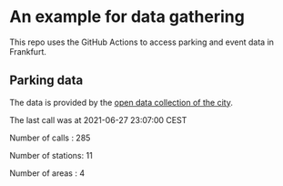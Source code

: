 # An example for data gathering

This repo uses the GitHub Actions to access parking and event data in Frankfurt.

## Parking data
The data is provided by the [open data collection of the city](https://www.offenedaten.frankfurt.de/).

The last call was at 2021-06-27 23:07:00 CEST

Number of calls   : 285

Number of stations:  11

Number of areas   :   4

